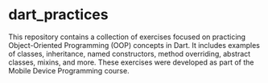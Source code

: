 # dart_practices
This repository contains a collection of exercises focused on practicing Object-Oriented Programming (OOP) concepts in Dart. It includes examples of classes, inheritance, named constructors, method overriding, abstract classes, mixins, and more. These exercises were developed as part of the Mobile Device Programming course.
